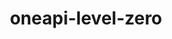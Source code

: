 ---
title: "oneapi-level-zero"
layout: cache
categories: [package, develop]
meta: {"versions": ["1.9.9"], "compilers": ["oneapi@=2023.0.0", "oneapi@=2023.1.0", "oneapi@=2023.2.0"], "oss": ["ubuntu20.04"], "platforms": ["linux"], "targets": ["x86_64"], "stacks": ["e4s-oneapi", "root"], "num_specs": 6, "num_specs_by_stack": {"e4s-oneapi": 6, "root": 6}}
spec_details: [{"hash": "th5zte4s7ykasdcv45brtgqylmrfhef2", "compiler": "oneapi@=2023.0.0", "versions": ["1.9.9"], "os": "ubuntu20.04", "platform": "linux", "target": "x86_64", "variants": ["build_system=cmake", "build_type=RelWithDebInfo", "generator=make", "~ipo"], "stacks": ["e4s-oneapi", "root"], "size": "-", "tarball": "https://binaries.spack.io/develop/build_cache/linux-ubuntu20.04-x86_64/oneapi-2023.0.0/oneapi-level-zero-1.9.9/linux-ubuntu20.04-x86_64-oneapi-2023.0.0-oneapi-level-zero-1.9.9-th5zte4s7ykasdcv45brtgqylmrfhef2.spack"}, {"hash": "mgfoggrioxikccknobanspahvjadujqs", "compiler": "oneapi@=2023.1.0", "versions": ["1.9.9"], "os": "ubuntu20.04", "platform": "linux", "target": "x86_64", "variants": ["build_system=cmake", "build_type=Release", "generator=make", "~ipo"], "stacks": ["e4s-oneapi", "root"], "size": "-", "tarball": "https://binaries.spack.io/develop/build_cache/linux-ubuntu20.04-x86_64/oneapi-2023.1.0/oneapi-level-zero-1.9.9/linux-ubuntu20.04-x86_64-oneapi-2023.1.0-oneapi-level-zero-1.9.9-mgfoggrioxikccknobanspahvjadujqs.spack"}, {"hash": "xt3tmbxzooqwegcpzljgv35qew7ptkc7", "compiler": "oneapi@=2023.2.0", "versions": ["1.9.9"], "os": "ubuntu20.04", "platform": "linux", "target": "x86_64", "variants": ["build_system=cmake", "build_type=Release", "generator=make", "~ipo"], "stacks": ["e4s-oneapi", "root"], "size": "-", "tarball": "https://binaries.spack.io/develop/build_cache/linux-ubuntu20.04-x86_64/oneapi-2023.2.0/oneapi-level-zero-1.9.9/linux-ubuntu20.04-x86_64-oneapi-2023.2.0-oneapi-level-zero-1.9.9-xt3tmbxzooqwegcpzljgv35qew7ptkc7.spack"}, {"hash": "43moj7y5g7j26moxw2u5iyhnef45mgce", "compiler": "oneapi@=2023.2.0", "versions": ["1.9.9"], "os": "ubuntu20.04", "platform": "linux", "target": "x86_64", "variants": ["build_system=cmake", "build_type=Release", "generator=make", "~ipo"], "stacks": ["e4s-oneapi", "root"], "size": "-", "tarball": "https://binaries.spack.io/develop/build_cache/linux-ubuntu20.04-x86_64/oneapi-2023.2.0/oneapi-level-zero-1.9.9/linux-ubuntu20.04-x86_64-oneapi-2023.2.0-oneapi-level-zero-1.9.9-43moj7y5g7j26moxw2u5iyhnef45mgce.spack"}, {"hash": "k7zzskzagvmful3u5euquca4kp2re5pl", "compiler": "oneapi@=2023.2.0", "versions": ["1.9.9"], "os": "ubuntu20.04", "platform": "linux", "target": "x86_64", "variants": ["build_system=cmake", "build_type=Release", "generator=make", "~ipo"], "stacks": ["e4s-oneapi", "root"], "size": "-", "tarball": "https://binaries.spack.io/develop/build_cache/linux-ubuntu20.04-x86_64/oneapi-2023.2.0/oneapi-level-zero-1.9.9/linux-ubuntu20.04-x86_64-oneapi-2023.2.0-oneapi-level-zero-1.9.9-k7zzskzagvmful3u5euquca4kp2re5pl.spack"}, {"hash": "r3z6s553fjy46lhtbx5wfp5omko5upkn", "compiler": "oneapi@=2023.2.0", "versions": ["1.9.9"], "os": "ubuntu20.04", "platform": "linux", "target": "x86_64", "variants": ["build_system=cmake", "build_type=Release", "generator=make", "~ipo"], "stacks": ["e4s-oneapi", "root"], "size": "-", "tarball": "https://binaries.spack.io/develop/build_cache/linux-ubuntu20.04-x86_64/oneapi-2023.2.0/oneapi-level-zero-1.9.9/linux-ubuntu20.04-x86_64-oneapi-2023.2.0-oneapi-level-zero-1.9.9-r3z6s553fjy46lhtbx5wfp5omko5upkn.spack"}]
---